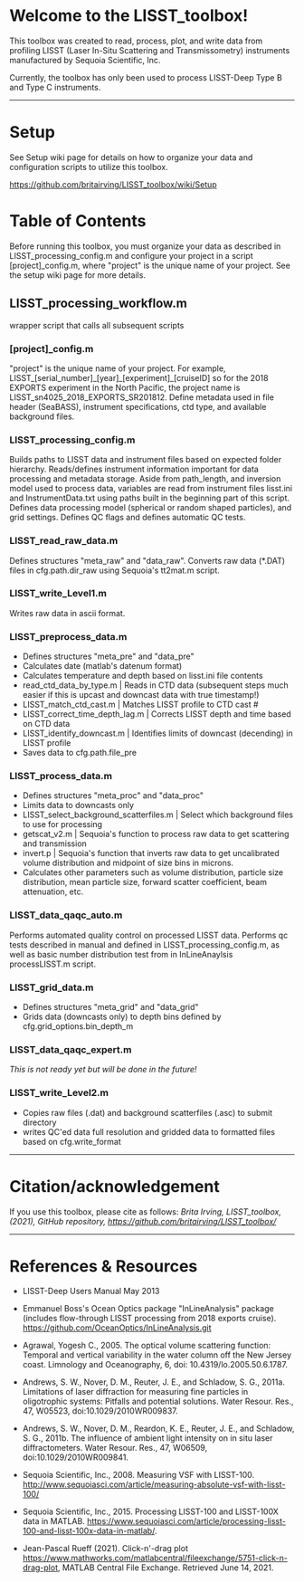 # Welcome to the LISST_toolbox!
This toolbox was created to read, process, plot, and write data from profiling LISST (Laser In-Situ Scattering and Transmissometry) instruments manufactured by Sequoia Scientific, Inc.

Currently, the toolbox has only been used to process LISST-Deep Type B and Type C instruments. 

***
# Setup
See Setup wiki page for details on how to organize your data and configuration scripts to utilize this toolbox. 

https://github.com/britairving/LISST_toolbox/wiki/Setup

# Table of Contents
Before running this toolbox, you must organize your data as described in LISST_processing_config.m and configure your project in a script [project]\_config.m, where "project" is the unique name of your project. See the setup wiki page for more details.
## LISST_processing_workflow.m 
wrapper script that calls all subsequent scripts

### [project]\_config.m
"project" is the unique name of your project. For example, LISST_[serial_number]\_[year]\_[experiment]\_[cruiseID] so for the 2018 EXPORTS experiment in the North Pacific, the project name is LISST_sn4025_2018_EXPORTS_SR201812. 
Define metadata used in file header (SeaBASS), instrument specifications, ctd type, and available background files. 

### LISST_processing_config.m 
Builds paths to LISST data and instrument files based on expected folder hierarchy.
Reads/defines instrument information important for data processing and metadata storage.
Aside from path_length, and inversion model used to process data, variables are read from instrument files lisst.ini and InstrumentData.txt using paths built in the beginning part of this script.
Defines data processing model (spherical or random shaped particles), and grid settings.
Defines QC flags and defines automatic QC tests.

### LISST_read_raw_data.m 
Defines structures "meta_raw" and "data_raw".
Converts raw data (*.DAT) files in cfg.path.dir_raw using Sequoia's tt2mat.m script.

### LISST_write_Level1.m
Writes raw data in ascii format.

### LISST_preprocess_data.m
* Defines structures "meta_pre" and "data_pre"
* Calculates date (matlab's datenum format) 
* Calculates temperature and depth based on lisst.ini file contents
* read_ctd_data_by_type.m | Reads in CTD data (subsequent steps much easier if this is upcast and downcast data with true timestamp!)
* LISST_match_ctd_cast.m | Matches LISST profile to CTD cast #
* LISST_correct_time_depth_lag.m | Corrects LISST depth and time based on CTD data
* LISST_identify_downcast.m | Identifies limits of downcast (decending) in LISST profile
* Saves data to cfg.path.file_pre

### LISST_process_data.m
* Defines structures "meta_proc" and "data_proc"
* Limits data to downcasts only
* LISST_select_background_scatterfiles.m | Select which background files to use for processing
* getscat_v2.m | Sequoia's function to process raw data to get scattering and transmission
* invert.p | Sequoia's function that inverts raw data to get uncalibrated volume distribution and midpoint of size bins in microns.
* Calculates other parameters such as volume distribution, particle size distribution, mean particle size, forward scatter coefficient, beam attenuation, etc. 

### LISST_data_qaqc_auto.m
Performs automated quality control on processed LISST data. Performs qc tests described in manual and defined in LISST_processing_config.m, as well as basic number distribution test from in InLineAnaylsis processLISST.m script.

### LISST_grid_data.m
* Defines structures "meta_grid" and "data_grid"
* Grids data (downcasts only) to depth bins defined by cfg.grid_options.bin_depth_m
### LISST_data_qaqc_expert.m
_This is not ready yet but will be done in the future!_

### LISST_write_Level2.m 
* Copies raw files (.dat) and background scatterfiles (.asc) to submit directory
* writes QC'ed data full resolution and gridded data to formatted files based on cfg.write_format
***

# Citation/acknowledgement
If you use this toolbox, please cite as follows:
_Brita Irving, LISST_toolbox, (2021), GitHub repository, https://github.com/britairving/LISST_toolbox/_
***

# References & Resources
* LISST-Deep Users Manual May 2013

* Emmanuel Boss's Ocean Optics package "InLineAnalysis" package (includes flow-through LISST processing from 2018 exports cruise). https://github.com/OceanOptics/InLineAnalysis.git

* Agrawal, Yogesh C., 2005. The optical volume scattering function: Temporal and vertical variability in the water column off the New Jersey coast. Limnology and Oceanography, 6, doi: 10.4319/lo.2005.50.6.1787.

* Andrews, S. W., Nover, D. M., Reuter, J. E., and Schladow, S. G., 2011a. Limitations of laser diffraction for measuring fine particles in oligotrophic systems: Pitfalls and potential solutions. Water Resour. Res., 47, W05523, doi:10.1029/2010WR009837.

* Andrews, S. W., Nover, D. M., Reardon, K. E., Reuter, J. E., and Schladow, S. G., 2011b. The influence of ambient light intensity on in situ laser diffractometers. Water Resour. Res., 47, W06509, doi:10.1029/2010WR009841. 

* Sequoia Scientific, Inc., 2008. Measuring VSF with LISST-100. http://www.sequoiasci.com/article/measuring-absolute-vsf-with-lisst-100/

* Sequoia Scientific, Inc., 2015. Processing LISST-100 and LISST-100X data in MATLAB. https://www.sequoiasci.com/article/processing-lisst-100-and-lisst-100x-data-in-matlab/.
* Jean-Pascal Rueff (2021). Click-n'-drag plot https://www.mathworks.com/matlabcentral/fileexchange/5751-click-n-drag-plot, MATLAB Central File Exchange. Retrieved June 14, 2021.
